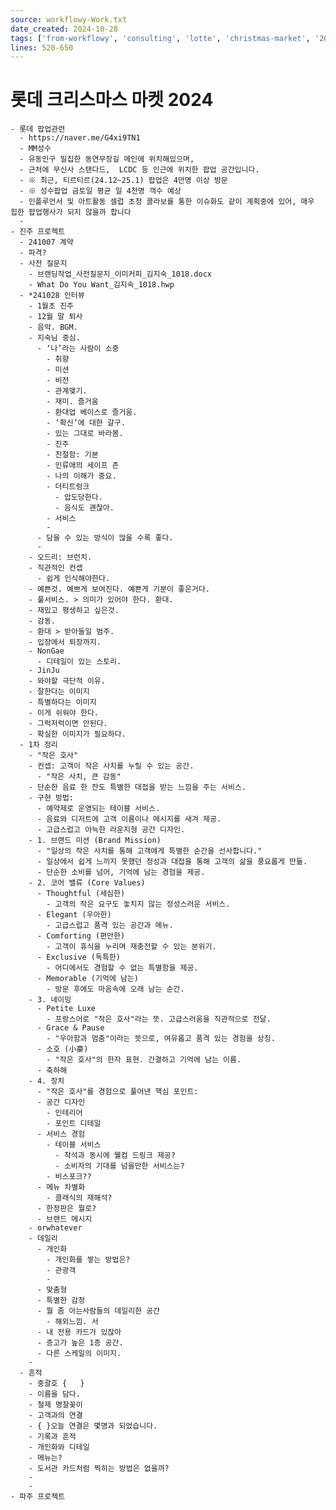 ```yaml
---
source: workflowy-Work.txt
date_created: 2024-10-28
tags: ['from-workflowy', 'consulting', 'lotte', 'christmas-market', '2024']
lines: 520-650
---
```


# 롯데 크리스마스 마켓 2024

    - 롯데 팝업관련
      - https://naver.me/G4xi9TN1
      - MM성수
      - 유동인구 밀집한 동연무장길 메인에 위치해있으며,
      - 근처에 무신사 스탠다드,  LCDC 등 인근에 위치한 팝업 공간입니다.
      - ※ 최근, 티르티르(24.12~25.1) 팝업은 4만명 이상 방문
      - ※ 성수팝업 금토일 평균 일 4천명 객수 예상
      - 인플루언서 및 아트활동 셀럽 초청 콜라보를 통한 이슈화도 같이 계획중에 있어, 매우 힙한 팝업행사가 되지 않을까 합니다
      - 
    - 진주 프로젝트
      - 241007 계약
      - 파격?
      - 사전 질문지
        - 브랜딩작업_사전질문지_이미커피_김지숙_1018.docx
        - What Do You Want_김지숙_1018.hwp
      - *241028 인터뷰
        - 1월초 진주
        - 12월 말 퇴사
        - 음악. BGM. 
        - 지숙님 중심.
          - ‘나’라는 사람이 소중
            - 취향
            - 미션
            - 비전
            - 관계맺기.
            - 재미. 즐거움
            - 환대업 베이스로 즐거움.
            - ‘확신’에 대한 갈구.
            - 있는 그대로 바라봄.
            - 진주
            - 친절함: 기본
            - 인류애의 세이프 존
            - 나의 이해가 중요.
            - 더티트렁크
              - 압도당한다.
              - 음식도 괜찮아.
            - 서비스
            - 
          - 담을 수 있는 방식이 많을 수록 좋다.
          - 
        - 오드리: 브런치.
        - 직관적인 컨셉
          - 쉽게 인식해야한다.
        - 예쁜것. 예쁘게 보여진다. 예쁜게 기분이 좋은거다.
        - 풀서비스. > 의미가 있어야 한다. 환대.
        - 재밌고 평생하고 싶은것.
        - 감동. 
        - 환대 > 받아들일 범주.
        - 입장에서 퇴장까지.
        - NonGae
          - 디테일이 있는 스토리.
        - JinJu
        - 와야할 극단적 이유.
        - 잘한다는 이미지
        - 특별하다는 이미지
        - 이게 쉬워야 한다.
        - 그럭저럭이면 안된다.
        - 확실한 이미지가 필요하다.
      - 1차 정리
        - "작은 호사"
        - 컨셉: 고객이 작은 사치를 누릴 수 있는 공간.
          - "작은 사치, 큰 감동"
        - 단순한 음료 한 잔도 특별한 대접을 받는 느낌을 주는 서비스.
        - 구현 방법:
          - 예약제로 운영되는 테이블 서비스.
          - 음료와 디저트에 고객 이름이나 메시지를 새겨 제공.
          - 고급스럽고 아늑한 라운지형 공간 디자인.
        - 1. 브랜드 미션 (Brand Mission)
          - "일상의 작은 사치를 통해 고객에게 특별한 순간을 선사합니다."
          - 일상에서 쉽게 느끼지 못했던 정성과 대접을 통해 고객의 삶을 풍요롭게 만듦.
          - 단순한 소비를 넘어, 기억에 남는 경험을 제공.
        - 2. 코어 밸류 (Core Values)
          - Thoughtful (세심한)
            - 고객의 작은 요구도 놓치지 않는 정성스러운 서비스.
          - Elegant (우아한)
            - 고급스럽고 품격 있는 공간과 메뉴.
          - Comforting (편안한)
            - 고객이 휴식을 누리며 재충전할 수 있는 분위기.
          - Exclusive (독특한)
            - 어디에서도 경험할 수 없는 특별함을 제공.
          - Memorable (기억에 남는)
            - 방문 후에도 마음속에 오래 남는 순간.
        - 3. 네이밍
          - Petite Luxe
            - 프랑스어로 "작은 호사"라는 뜻. 고급스러움을 직관적으로 전달.
          - Grace & Pause
            - "우아함과 멈춤"이라는 뜻으로, 여유롭고 품격 있는 경험을 상징.
          - 소호 (小豪)
            - "작은 호사"의 한자 표현. 간결하고 기억에 남는 이름.
          - 축하해
        - 4. 장치
          - "작은 호사"를 경험으로 풀어낸 핵심 포인트:
          - 공간 디자인
            - 인테리어
            - 포인트 디테일
          - 서비스 경험
            - 테이블 서비스
              - 착석과 동시에 웰컴 드링크 제공?
              - 소비자의 기대를 넘을만한 서비스는?
            - 비스포크??
          - 메뉴 차별화
            - 클래식의 재해석?
          - 한정판은 뭘로?
          - 브랜드 메시지
        - orwhatever
        - 데일리
          - 개인화
            - 개인화를 쌓는 방법은?
            - 관광객
            - 
          - 맞춤형
          - 특별한 감정
          - 뭘 좀 아는사람들의 데일리한 공간
            - 해외느낌. 서
          - 내 전용 카드가 있잖아
          - 층고가 높은 1층 공간.
          - 다른 스케일의 이미지.
        - 
      - 흔적
        - 중괄호 {   }
        - 이름을 담다.
        - 철제 명찰꽂이
        - 고객과의 연결
        - { }오늘 연결은 몇명과 되었습니다.
        - 기록과 흔적
        - 개인화와 디테일
        - 메뉴는?
        - 도서관 카드처럼 찍히는 방법은 없을까?
        - 
        - 
    - 파주 프로젝트
